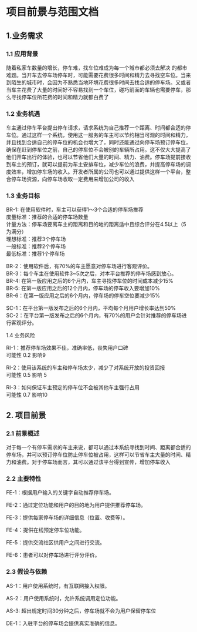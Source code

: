 # 项目前景与范围文档

## 1.业务需求

### 1.1 应用背景

随着私家车数量的增长，停车难，找车位难成为每⼀个城市都必须去解决 的都市难题。当开车去停车场停车时，可能需要花费很多时间和精力去寻找空车位。当来到陌生的城市时，会因为不熟悉当地环境花费很多时间去找合适的停车场。又或者当车主花费了大量的时间好不容易找到一个车位，碰巧前面的车辆也需要停车，那么寻找停车位所花费的时间和精力就都白费了

### 1.2 业务机遇

车主通过停车平台提出停车请求，请求系统为自己推荐一个距离、时间都合适的停车位。通过这样一个系统，使用这一服务的车主可以节约相当可观的时间和精力，并且找到合适自己的停车位的机会也增大了，同时还能通过向停车场预订停车位，确保在赶到停车位之前，自己的停车位不会被别的车辆所占用。这不仅大大提高了他们开车出行的体验，也可以节省他们大量的时间、精力、油费。停车场提前接收到车主的预订，就可以提前为车主安排车位，减少车位的浪费，并提高停车场的调度效率，增加停车场的收入。开发者所属的公司也可以通过提供这样一个平台，整合停车场资源，向停车场收取一定费用来增加公司的收入

### 1.3 业务目标

BR-1: 在使用软件时，车主可以获得1～3个合适的停车场推荐<br>度量标准：推荐的合适的停车场数量<br>计量方法：停车场要离车主的距离和目的地的距离适中且综合评分在4.5以上（5为满分）<br>理想标准：推荐3个停车场<br>一般标准：推荐2个停车场<br>最低标准：推荐1个停车场 

BR-2：使用软件后，有70%的车主愿意对停车场进行客观评价。<br>BR-3：每个车主在使用软件3~5次之后，对本平台推荐的停车场感到放心。<br>BR-4:  在第一版应用之后的6个月内，车主寻找停车位的时间成本减少15%<br>BR-5:  在第一版应用之后的12个月内，停车场的停车收入要增加10%<br>BR-6：在第一版应用之后的6个月内，停车场的停车空位要减少15%



SC-1：在平台第一版发布之后的6个月内，平均每个月用户增长率达到50%<br>SC-2：在平台第一版发布之后的6个月内，有70%的用户会针对推荐的停车场进行客观评分。 

1.4 业务风险

RI-1：推荐停车场效果不佳，准确率低，丧失用户口碑<br>	   可能性 0.2  影响9

RI-2：使用该系统的车主和停车场太少，减少了对系统开放的投资回报<br>           可能性  0.5  影响 5

 RI-3：如何保证车主预定的停车位不会被其他车主强行占用<br>         可能性 0.7  影响10

 

## 2. 项目前景

### 2.1 前景概述

对于每一个有停车需求的车主来说，都可以通过本系统寻找到时间、距离都合适的停车场，并可以预订停车位防止停车位被占用，这样可以节省车主大量的时间、精力和油费。对于停车场而言，其可以通过该平台得到宣传，增加停车收入

### 2.2 主要特性

FE-1：根据用户输入的关键字自动推荐停车场。

FE-2：通过定位功能和用户的目的地为用户提供推荐停车场。 

FE-3：提供每家停车场的详细信息（位置、收费等）。

FE-4：提供在线预定停车位功能。

FE-5：提供交流社区供用户之间进行交流。

FE-6：患者可以对停车场进行评分评价。

### 2.3 假设与依赖

AS-1：用户使用系统时，有互联网接入权限。

AS-2：用户使用系统时，允许系统调用定位功能。

AS-3:   超出规定时间30分钟之后，停车场就不会为用户保留停车位

DE-1：入驻平台的停车场会提供真实准确的信息。
